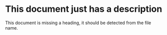 # This document just has a description

This document is missing a heading, it should be detected from the file name.
